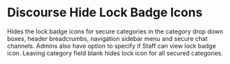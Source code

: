 # Discourse Hide Lock Badge Icons
Hides the lock badge icons for secure categories in the category drop down boxes, header breadcrumbs, navigation sidebar menu and secure chat channels. Admins also have option to specify if Staff can view lock badge icon.  Leaving category field blank hides lock icon for all secured categories.
